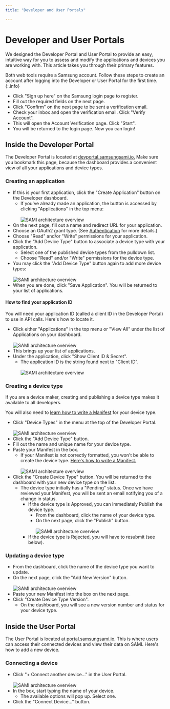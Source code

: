 ```yaml
---
title: "Developer and User Portals"

---
```

# Developer and User Portals

We designed the Developer Portal and User Portal to provide an easy, intuitive way for you to assess and modify the applications and devices you are working with. This article takes you through their primary features.

Both web tools require a Samsung account. Follow these steps to create an account after logging into the Developer or User Portal for the first time.
{:.info}

- Click "Sign up here" on the Samsung login page to register.
- Fill out the required fields on the next page.
- Click "Confirm" on the next page to be sent a verification email.
- Check your inbox and open the verification email. Click "Verify Account".
- This will open the Account Verification page. Click "Start".
- You will be returned to the login page. Now you can login!

## Inside the Developer Portal

The Developer Portal is located at [devportal.samsungsami.io.](http://devportal.samsungsami.io) Make sure you bookmark this page, because the dashboard provides a convenient view of all your applications and device types.

### Creating an application

- If this is your first application, click the "Create Application" button on the Developer dashboard.
  - If you've already made an application, the button is accessed by clicking "Applications" in the top menu:<br /><br />
![SAMI architecture overview](/images/docs/sami/sami-documentation/developer-portal-header.png)
- On the next page, fill out a name and redirect URL for your application.
- Choose an OAuth2 grant type. (See [Authentication](/sami/sami-documentation/authentication.html) for more details.)
- Choose "Read" and/or "Write" permissions for your application.
- Click the "Add Device Type" button to associate a device type with your application.
  - Select one of the published device types from the pulldown list.
  - Choose "Read" and/or "Write" permissions for the device type.
- You may click the "Add Device Type" button again to add more device types:<br /><br />
![SAMI architecture overview](/images/docs/sami/sami-documentation/create-application-form.png)
- When you are done, click "Save Application". You will be returned to your list of applications.

#### How to find your application ID

You will need your application ID (called a client ID in the Developer Portal) to use in API calls. Here's how to locate it.

- Click either "Applications" in the top menu or "View All" under the list of Applications on your dashboard.<br /><br />
![SAMI architecture overview](/images/docs/sami/sami-documentation/dashboard-application.png)
- This brings up your list of applications.
- Under the application, click "Show Client ID & Secret".
  - The application ID is the string found next to "Client ID".<br /><br />
![SAMI architecture overview](/images/docs/sami/sami-documentation/application-client-id-reveal.png)


### Creating a device type

If you are a device maker, creating and publishing a device type makes it available to all developers. 

You will also need to [learn how to write a Manifest](/sami/sami-documentation/the-manifest.html) for your device type. 

- Click "Device Types" in the menu at the top of the Developer Portal.<br /><br />
![SAMI architecture overview](/images/docs/sami/sami-documentation/developer-portal-header.png)
- Click the "Add Device Type" button.
- Fill out the name and unique name for your device type. 
- Paste your Manifest in the box.
  - If your Manifest is not correctly formatted, you won't be able to create the device type. [Here's how to write a Manifest.](/sami/sami-documentation/the-manifest.html)<br /><br />
  ![SAMI architecture overview](/images/docs/sami/sami-documentation/create-device-type-form.png)
- Click the "Create Device Type" button. You will be returned to the dashboard with your new device type on the list.
  - The device type initially has a "Pending" status. Once we have reviewed your Manifest, you will be sent an email notifying you of a change in status.
    - If the device type is Approved, you can immediately Publish the device type.
      - From the dashboard, click the name of your device type.
      - On the next page, click the "Publish" button.<br /><br />
      ![SAMI architecture overview](/images/docs/sami/sami-documentation/device-type-publish.png)
    - If the device type is Rejected, you will have to resubmit (see below).

### Updating a device type

- From the dashboard, click the name of the device type you want to update.
- On the next page, click the "Add New Version" button.<br /><br />
![SAMI architecture overview](/images/docs/sami/sami-documentation/device-type-update.png)
- Paste your new Manifest into the box on the next page.
- Click "Create Device Type Version".
  - On the dashboard, you will see a new version number and status for your device type.

## Inside the User Portal

The User Portal is located at [portal.samsungsami.io.](http://portal.samsungsami.io) This is where users can access their connected devices and view their data on SAMI. Here's how to add a new device.

### Connecting a device

- Click "+ Connect another device..." in the User Portal.<br /><br />
![SAMI architecture overview](/images/docs/sami/sami-documentation/connect-another-device.png)
- In the box, start typing the name of your device. 
  - The available options will pop up. Select one.
- Click the "Connect Device..." button.